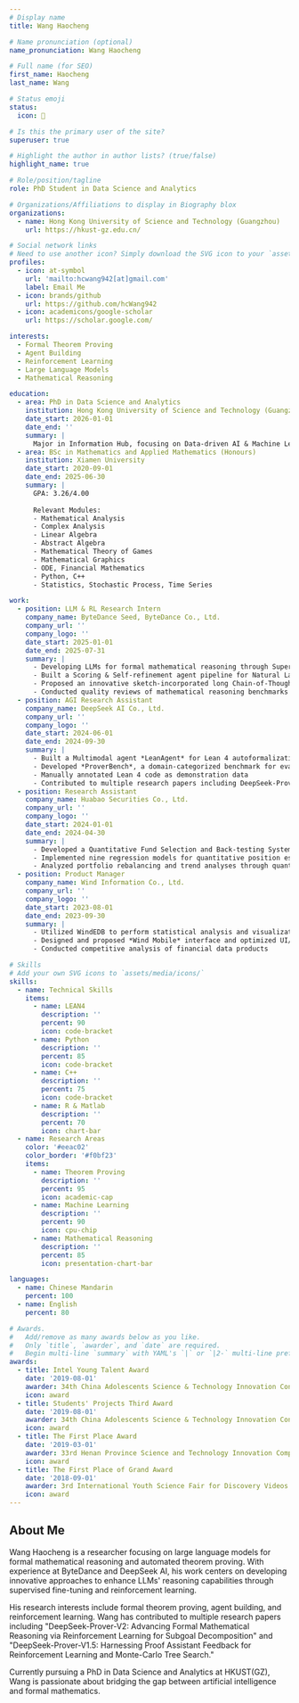 ```yaml
---
# Display name
title: Wang Haocheng

# Name pronunciation (optional)
name_pronunciation: Wang Haocheng

# Full name (for SEO)
first_name: Haocheng
last_name: Wang

# Status emoji
status:
  icon: 🧠

# Is this the primary user of the site?
superuser: true

# Highlight the author in author lists? (true/false)
highlight_name: true

# Role/position/tagline
role: PhD Student in Data Science and Analytics

# Organizations/Affiliations to display in Biography blox
organizations:
  - name: Hong Kong University of Science and Technology (Guangzhou)
    url: https://hkust-gz.edu.cn/

# Social network links
# Need to use another icon? Simply download the SVG icon to your `assets/media/icons/` folder.
profiles:
  - icon: at-symbol
    url: 'mailto:hcwang942[at]gmail.com'
    label: Email Me
  - icon: brands/github
    url: https://github.com/hcWang942
  - icon: academicons/google-scholar
    url: https://scholar.google.com/

interests:
  - Formal Theorem Proving
  - Agent Building
  - Reinforcement Learning
  - Large Language Models
  - Mathematical Reasoning

education:
  - area: PhD in Data Science and Analytics
    institution: Hong Kong University of Science and Technology (Guangzhou)
    date_start: 2026-01-01
    date_end: ''
    summary: |
      Major in Information Hub, focusing on Data-driven AI & Machine Learning
  - area: BSc in Mathematics and Applied Mathematics (Honours)
    institution: Xiamen University
    date_start: 2020-09-01
    date_end: 2025-06-30
    summary: |
      GPA: 3.26/4.00
      
      Relevant Modules:
      - Mathematical Analysis
      - Complex Analysis
      - Linear Algebra
      - Abstract Algebra
      - Mathematical Theory of Games
      - Mathematical Graphics
      - ODE, Financial Mathematics
      - Python, C++
      - Statistics, Stochastic Process, Time Series

work:
  - position: LLM & RL Research Intern
    company_name: ByteDance Seed, ByteDance Co., Ltd.
    company_url: ''
    company_logo: ''
    date_start: 2025-01-01
    date_end: 2025-07-31
    summary: |
      - Developing LLMs for formal mathematical reasoning through Supervised Fine-Tuning approaches
      - Built a Scoring & Self-refinement agent pipeline for Natural Language Proof
      - Proposed an innovative sketch-incorporated long Chain-of-Thought formal reasoning method
      - Conducted quality reviews of mathematical reasoning benchmarks including minif2f, FIMO, and Putnam
  - position: AGI Research Assistant
    company_name: DeepSeek AI Co., Ltd.
    company_url: ''
    company_logo: ''
    date_start: 2024-06-01
    date_end: 2024-09-30
    summary: |
      - Built a Multimodal agent *LeanAgent* for Lean 4 autoformalization tasks
      - Developed *ProverBench*, a domain-categorized benchmark for evaluating LLMs in automatic theorem proving
      - Manually annotated Lean 4 code as demonstration data
      - Contributed to multiple research papers including DeepSeek-Prover-V1.5 and DeepSeek-Prover-V2
  - position: Research Assistant
    company_name: Huabao Securities Co., Ltd.
    company_url: ''
    company_logo: ''
    date_start: 2024-01-01
    date_end: 2024-04-30
    summary: |
      - Developed a Quantitative Fund Selection and Back-testing System using Python
      - Implemented nine regression models for quantitative position estimation
      - Analyzed portfolio rebalancing and trend analyses through quantitative strategies
  - position: Product Manager
    company_name: Wind Information Co., Ltd.
    company_url: ''
    company_logo: ''
    date_start: 2023-08-01
    date_end: 2023-09-30
    summary: |
      - Utilized WindEDB to perform statistical analysis and visualization of A-share listed companies
      - Designed and proposed *Wind Mobile* interface and optimized UI/UX interaction
      - Conducted competitive analysis of financial data products

# Skills
# Add your own SVG icons to `assets/media/icons/`
skills:
  - name: Technical Skills
    items:
      - name: LEAN4
        description: ''
        percent: 90
        icon: code-bracket
      - name: Python
        description: ''
        percent: 85
        icon: code-bracket
      - name: C++
        description: ''
        percent: 75
        icon: code-bracket
      - name: R & Matlab
        description: ''
        percent: 70
        icon: chart-bar
  - name: Research Areas
    color: '#eeac02'
    color_border: '#f0bf23'
    items:
      - name: Theorem Proving
        description: ''
        percent: 95
        icon: academic-cap
      - name: Machine Learning
        description: ''
        percent: 90
        icon: cpu-chip
      - name: Mathematical Reasoning
        description: ''
        percent: 85
        icon: presentation-chart-bar

languages:
  - name: Chinese Mandarin
    percent: 100
  - name: English
    percent: 80

# Awards.
#   Add/remove as many awards below as you like.
#   Only `title`, `awarder`, and `date` are required.
#   Begin multi-line `summary` with YAML's `|` or `|2-` multi-line prefix and indent 2 spaces below.
awards:
  - title: Intel Young Talent Award
    date: '2019-08-01'
    awarder: 34th China Adolescents Science & Technology Innovation Contest
    icon: award
  - title: Students' Projects Third Award
    date: '2019-08-01'
    awarder: 34th China Adolescents Science & Technology Innovation Contest
    icon: award
  - title: The First Place Award
    date: '2019-03-01'
    awarder: 33rd Henan Province Science and Technology Innovation Competition
    icon: award
  - title: The First Place of Grand Award
    date: '2018-09-01'
    awarder: 3rd International Youth Science Fair for Discovery Videos
    icon: award
---
```


## About Me

Wang Haocheng is a researcher focusing on large language models for formal mathematical reasoning and automated theorem proving. With experience at ByteDance and DeepSeek AI, his work centers on developing innovative approaches to enhance LLMs' reasoning capabilities through supervised fine-tuning and reinforcement learning.

His research interests include formal theorem proving, agent building, and reinforcement learning. Wang has contributed to multiple research papers including "DeepSeek-Prover-V2: Advancing Formal Mathematical Reasoning via Reinforcement Learning for Subgoal Decomposition" and "DeepSeek-Prover-V1.5: Harnessing Proof Assistant Feedback for Reinforcement Learning and Monte-Carlo Tree Search."

Currently pursuing a PhD in Data Science and Analytics at HKUST(GZ), Wang is passionate about bridging the gap between artificial intelligence and formal mathematics.